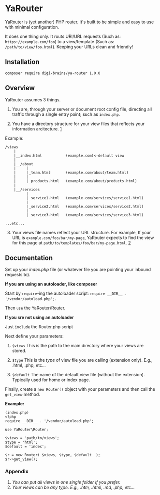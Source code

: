 # YaRouter

YaRouter is (yet another) PHP router. It's built to be simple and easy to use with minimal configuration.

It does one thing only. It routs URI/URL requests (Such as: `https://example.com/foo`) to a view/template (Such as: `/path/to/view/foo.html`). Keeping your URLs clean and friendly!

## Installation

`composer require digi-brains/ya-router 1.0.0`

## Overview

YaRouter assumes 3 things.

1. You are, through your server or document root config file, directing all traffic through a single entry point; such as `index.php`.

2. You have a directory structure for your view files that reflects your information arcitecture. [1](#allviews)

Example:

```
/views
	|
	|__index.html 			(example.com)<-default view
	|
	|__/about
	|	  |
	|	  |_team.html 		(example.com/about/team.html)
	|	  |
	|	  |_products.html 	(example.com/about/products.html)
	|
	|__/services
		  |
		  |_service1.html 	(example.com/services/service1.html)
		  |
		  |_service2.html 	(example.com/services/service2.html)
		  |
		  |_service3.html 	(example.com/services/service3.html)

...etc...

```

3. Your views file names reflect your URL structure. For example, If your URL is `example.com/foo/bar/my-page`, YaRouter expects to find the view for this page at `path/to/templates/foo/bar/my-page.html`. [2](#anytype)

## Documentation

Set up your _index.php_ file (or whatever file you are pointing your inbound requests to).

**If you are using an autoloader, like composer**

Start by `require`-ing the autoloader script: `require __DIR__ . '/vendor/autoload.php';`.

Then `use` the YaRouter\Router.

**If you sre not using an autoloader**

Just `include` the Router.php script

Next define your parameters:

1. `$views` This is the path to the main directory where your views are stored.

2. `$type` This is the _type_ of view file you are calling (extension only). E.g., .html, .php, etc...

3. `$default` The name of the default view file (without the extension). Typically used for home or index page.

Finally, create a `new Router()` object with your parameters and then call the `get_view` method.

**Example:**

```
(index.php)
<?php
require __DIR__ . '/vendor/autoload.php';

use YaRouter\Router;

$views = 'path/to/views';
$type = 'html';
$default = 'index';

$r = new Router( $views, $type, $default  );
$r->get_view();
```

### Appendix

1. <a name="allviews"></a>_You can put all views in one single folder if you prefer._
2. <a name="anytype"></a>_Your views can be any type. E.g., .htm, .html, .md, .php, etc..._